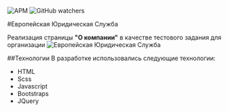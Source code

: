 ![APM](https://img.shields.io/apm/l/european-legal-ervice) ![GitHub watchers](https://img.shields.io/github/watchers/anpilogov-com/european-legal-ervice?style=social)

#Европейская Юридическая Служба

Реализация страницы **"О компании"** в качестве тестового задания для организации ![Европейская Юридическая Служба](http://www.els24.com/)

##Технологии
В разработке использовались следующие технологии:
* HTML
* Scss
* Javascript
* Bootstraps
* JQuery
 

